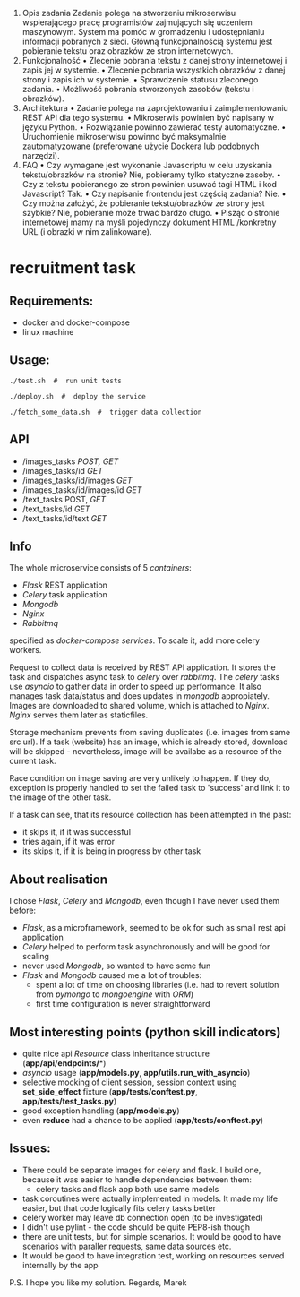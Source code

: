 1. Opis zadania
Zadanie polega na stworzeniu mikroserwisu wspierającego pracę programistów zajmujących się
uczeniem maszynowym. System ma pomóc w gromadzeniu i udostępnianiu informacji pobranych z
sieci. Główną funkcjonalnością systemu jest pobieranie tekstu oraz obrazków ze stron
internetowych.
2. Funkcjonalność
• Zlecenie pobrania tekstu z danej strony internetowej i zapis jej w systemie.
• Zlecenie pobrania wszystkich obrazków z danej strony i zapis ich w systemie.
• Sprawdzenie statusu zleconego zadania.
• Możliwość pobrania stworzonych zasobów (tekstu i obrazków).
3. Architektura
• Zadanie polega na zaprojektowaniu i zaimplementowaniu REST API dla tego systemu.
• Mikroserwis powinien być napisany w języku Python.
• Rozwiązanie powinno zawierać testy automatyczne.
• Uruchomienie mikroserwisu powinno być maksymalnie zautomatyzowane (preferowane użycie
Dockera lub podobnych narzędzi).
4. FAQ
• Czy wymagane jest wykonanie Javascriptu w celu uzyskania tekstu/obrazków na stronie? Nie,
pobieramy tylko statyczne zasoby.
• Czy z tekstu pobieranego ze stron powinien usuwać tagi HTML i kod Javascript? Tak.
• Czy napisanie frontendu jest częścią zadania? Nie.
• Czy można założyć, że pobieranie tekstu/obrazków ze strony jest szybkie? Nie, pobieranie może
trwać bardzo długo.
• Pisząc o stronie internetowej mamy na myśli pojedynczy dokument HTML /konkretny URL (i obrazki
w nim zalinkowane).

# recruitment task

## Requirements:
- docker and docker-compose
- linux machine

## Usage:
```
./test.sh  #  run unit tests
```
```
./deploy.sh  #  deploy the service
```
```
./fetch_some_data.sh  #  trigger data collection
```

## API
- /images_tasks  *POST, GET*
- /images_tasks/id  *GET*
- /images_tasks/id/images *GET*
- /images_tasks/id/images/id  *GET*
- /text_tasks POST, *GET*
- /text_tasks/id *GET*
- /text_tasks/id/text *GET*


## Info
The whole microservice consists of 5 *containers*:
- *Flask* REST application
- *Celery* task application
- *Mongodb*
- *Nginx*
- *Rabbitmq*

specified as *docker-compose services*. To scale it, add more celery workers.

Request to collect data is received by REST API application. It stores the task and dispatches async task to *celery* over *rabbitmq*.
The *celery* tasks use *asyncio* to gather data in order to speed up performance. It also manages task data/status and does 
updates in *mongodb* appropiately. 
Images are downloaded to shared volume, which is attached to *Nginx*. *Nginx* serves them later as staticfiles.

Storage mechanism prevents from saving duplicates (i.e. images from same src url).
If a task (website) has an image, which is already stored, download will be skipped - nevertheless, image will be availabe as a resource of the current task. 

Race condition on image saving are very unlikely to happen. 
If they do, exception is properly handled to set the failed task to 'success' and link it to the image of the other task.

If a task can see, that its resource collection has been attempted in the past:
 - it skips it, if it was successful
 - tries again, if it was error
 - its skips it, if it is being in progress by other task
 
 ## About realisation
 I chose *Flask*, *Celery* and *Mongodb*, even though I have never used them before:
 - *Flask*, as a microframework, seemed to be ok for such as small rest api application
 - *Celery* helped to perform task asynchronously and will be good for scaling
 - never used *Mongodb*, so wanted to have some fun
 - *Flask* and *Mongodb* caused me a lot of troubles:
   - spent a lot of time on choosing libraries (i.e. had to revert solution from *pymongo* to *mongoengine* with *ORM*)
   - first time configuration is never straightforward
   
 ## Most interesting points (python skill indicators)
 - quite nice api *Resource* class inheritance structure (**app/api/endpoints/***)
 - *asyncio* usage (**app/models.py**, **app/utils.run_with_asyncio**)
 - selective mocking of client session, session context using **set_side_effect** fixture (**app/tests/conftest.py**, **app/tests/test_tasks.py**)
 - good exception handling (**app/models.py**)
 - even **reduce** had a chance to be applied (**app/tests/conftest.py**)
   
 ## Issues:
  - There could be separate images for celery and flask. I build one, because it was easier to handle dependencies between them:
    - celery tasks and flask app both use same models
  - task coroutines were actually implemented in models. It made my life easier, but that code logically fits celery tasks better
  - celery worker may leave db connection open (to be investigated)
  - I didn't use pylint - the code should be quite PEP8-ish though 
  - there are unit tests, but for simple scenarios. It would be good to have scenarios with paraller requests, same data sources etc.
  - It would be good to have integration test, working on resources served internally by the app
  
  P.S. I hope you like my solution.
  Regards,
  Marek
 
 


